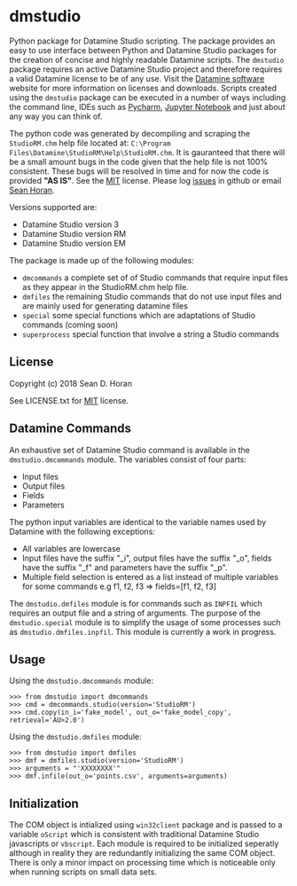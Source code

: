 dmstudio
========

Python package for Datamine Studio scripting. The package provides an easy to use interface between Python and Datamine Studio packages for the creation of concise and highly readable Datamine scripts. The ``dmstudio`` package requires an active Datamine Studio project and therefore requires a valid Datamine license to be of any use. Visit the [Datamine software](http://www.dataminesoftware.com) website for more information on licenses and downloads. Scripts created using the ``dmstudio`` package can be executed in a number of ways including the command line, IDEs such as [Pycharm](https://www.jetbrains.com/pycharm/), [Jupyter Notebook](http://jupyter.org/) and just about any way you can think of.

The python code was generated by decompiling and scraping the ``StudioRM.chm`` help file located at: ``C:\Program Files\Datamine\StudioRM\Help\StudioRM.chm``. It is gauranteed that there will be a small amount bugs in the code given that the help file is not 100% consistent. These bugs will be resolved in time and for now the code is provided **"AS IS"**. See the [MIT](https://github.com/seanhoran/dmstudio/blob/master/LICENSE.txt) license. Please log [issues](https://github.com/seanhoran/dmstudio/issues) in github or email [Sean Horan](mailto:sean.horan@rpacan.com).

Versions supported are:

* Datamine Studio version 3
* Datamine Studio version RM
* Datamine Studio version EM

The package is made up of the following modules:

* ``dmcommands`` a complete set of of Studio commands that require input files as they appear in the StudioRM.chm help file.
* ``dmfiles`` the remaining Studio commands that do not use input files and are mainly used for generating datamine files
* ``special`` some special functions which are adaptations of Studio commands (coming soon)
* ``superprocess`` special function that involve a string a Studio commands

License
-------

Copyright (c) 2018 Sean D. Horan

See LICENSE.txt for [MIT](https://github.com/seanhoran/dmstudio/blob/master/LICENSE.txt) license.

Datamine Commands
-----------------

An exhaustive set of Datamine Studio command is available in the ``dmstudio.dmcommands`` module. The variables consist of four parts:

* Input files
* Output files 
* Fields
* Parameters

The python input variables are identical to the variable names used by Datamine with the following exceptions:

* All variables are lowercase
* Input files have the suffix "_i", output files have the suffix "_o", fields have the suffix "_f" and parameters have the suffix "_p".
* Multiple field selection is entered as a list instead of multiple variables for some commands e.g f1, f2, f3 => fields=[f1, f2, f3]

The ``dmstudio.dmfiles`` module is for commands such as ``INPFIL`` which requires an output file and a string of arguments. The purpose of the ``dmstudio.special`` module is to simplify the usage of some processes such as ``dmstudio.dmfiles.inpfil``. This module is currently a work in progress.

Usage
-----

Using the ``dmstudio.dmcommands`` module:

    >>> from dmstudio import dmcommands
    >>> cmd = dmcommands.studio(version='StudioRM')
    >>> cmd.copy(in_i='fake_model', out_o='fake_model_copy', retrieval='AU>2.0')
    
Using the ``dmstudio.dmfiles`` module:

    >>> from dmstudio import dmfiles
    >>> dmf = dmfiles.studio(version='StudioRM')
    >>> arguments = "'XXXXXXXX'"
    >>> dmf.infile(out_o='points.csv', arguments=arguments)

Initialization
--------------

The COM object is intialized using ``win32client`` package and is passed to a variable ``oScript`` which is consistent with traditional Datamine Studio javascripts or ``vbscript``. Each module is required to be initialized seperatly although in reality they are redundantly initializing the same COM object. There is only a minor impact on processing time which is noticeable only when running scripts on small data sets.
